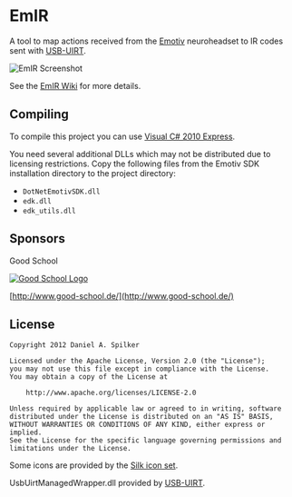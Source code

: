 EmIR
====

A tool to map actions received from the [Emotiv][1] neuroheadset to IR codes 
sent with [USB-UIRT][2].

![EmIR Screenshot][6]

See the [EmIR Wiki][5] for more details.

Compiling
---------

To compile this project you can use [Visual C# 2010 Express][4].

You need several additional DLLs which may not be distributed due to licensing
restrictions. Copy the following files from the Emotiv SDK installation
directory to the project directory:

* `DotNetEmotivSDK.dll`
* `edk.dll`
* `edk_utils.dll`

Sponsors
-------

Good School

[![Good School Logo](http://www.good-school.de/themes/good_school/logo.png)](http://www.good-school.de/)

[http://www.good-school.de/](http://www.good-school.de/)

License
-------

	Copyright 2012 Daniel A. Spilker
	
	Licensed under the Apache License, Version 2.0 (the "License");
	you may not use this file except in compliance with the License.
	You may obtain a copy of the License at
	
	    http://www.apache.org/licenses/LICENSE-2.0
	
	Unless required by applicable law or agreed to in writing, software
	distributed under the License is distributed on an "AS IS" BASIS,
	WITHOUT WARRANTIES OR CONDITIONS OF ANY KIND, either express or implied.
	See the License for the specific language governing permissions and
	limitations under the License.

Some icons are provided by the [Silk icon set][3].

UsbUirtManagedWrapper.dll provided by [USB-UIRT][2].

[1]: http://www.emotiv.com/
[2]: http://www.usbuirt.com/
[3]: http://www.famfamfam.com/lab/icons/silk/
[4]: http://www.microsoft.com/express/Downloads/#2010-Visual-CS
[5]: http://github.com/daspilker/emir/wiki
[6]: http://farm2.static.flickr.com/1361/5114861583_4ca36a1c67.jpg
